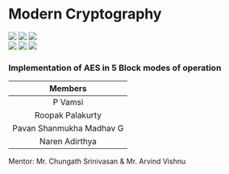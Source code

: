 # Modern Cryptography

![](https://img.shields.io/badge/Batch-22CYS-lightgreen) ![](https://img.shields.io/badge/UG-blue) ![](https://img.shields.io/badge/Subject-MC-blue) <br/>
![](https://img.shields.io/badge/Lecture-3-orange) ![](https://img.shields.io/badge/Tutorial-1-orange) ![](https://img.shields.io/badge/Credits-4-orange)

### Implementation of AES in 5 Block modes of operation

| Members | 
|:-------:|
| P Vamsi | 
| Roopak Palakurty | 
| Pavan Shanmukha Madhav G|
| Naren Adirthya|


Mentor: Mr. Chungath Srinivasan & Mr. Arvind Vishnu



